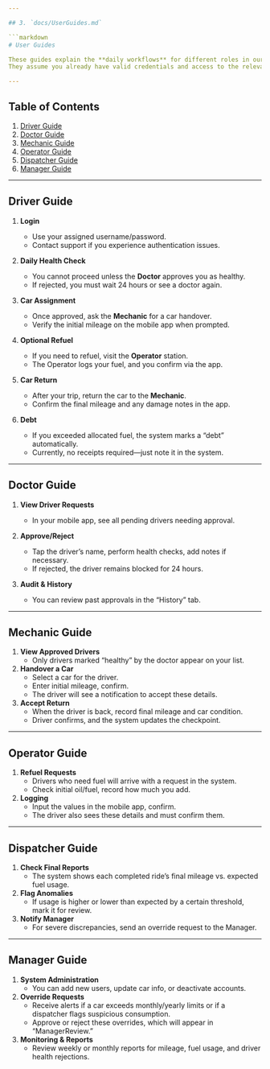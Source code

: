 ```yaml
---

## 3. `docs/UserGuides.md`

```markdown
# User Guides

These guides explain the **daily workflows** for different roles in our Government Vehicle Management System. 
They assume you already have valid credentials and access to the relevant mobile or web app.

---
```


## Table of Contents

1. [Driver Guide](#driver-guide)
2. [Doctor Guide](#doctor-guide)
3. [Mechanic Guide](#mechanic-guide)
4. [Operator Guide](#operator-guide)
5. [Dispatcher Guide](#dispatcher-guide)
6. [Manager Guide](#manager-guide)

---

## Driver Guide

1. **Login**  
   - Use your assigned username/password.  
   - Contact support if you experience authentication issues.

2. **Daily Health Check**  
   - You cannot proceed unless the **Doctor** approves you as healthy.  
   - If rejected, you must wait 24 hours or see a doctor again.

3. **Car Assignment**  
   - Once approved, ask the **Mechanic** for a car handover.  
   - Verify the initial mileage on the mobile app when prompted.

4. **Optional Refuel**  
   - If you need to refuel, visit the **Operator** station.  
   - The Operator logs your fuel, and you confirm via the app.

5. **Car Return**  
   - After your trip, return the car to the **Mechanic**.  
   - Confirm the final mileage and any damage notes in the app.

6. **Debt**  
   - If you exceeded allocated fuel, the system marks a “debt” automatically.  
   - Currently, no receipts required—just note it in the system.

---

## Doctor Guide

1. **View Driver Requests**  
   - In your mobile app, see all pending drivers needing approval.

2. **Approve/Reject**  
   - Tap the driver’s name, perform health checks, add notes if necessary.  
   - If rejected, the driver remains blocked for 24 hours.

3. **Audit & History**  
   - You can review past approvals in the “History” tab.

---

## Mechanic Guide

1. **View Approved Drivers**  
   - Only drivers marked “healthy” by the doctor appear on your list.  
2. **Handover a Car**  
   - Select a car for the driver.  
   - Enter initial mileage, confirm.  
   - The driver will see a notification to accept these details.
3. **Accept Return**  
   - When the driver is back, record final mileage and car condition.  
   - Driver confirms, and the system updates the checkpoint.

---

## Operator Guide

1. **Refuel Requests**  
   - Drivers who need fuel will arrive with a request in the system.  
   - Check initial oil/fuel, record how much you add.
2. **Logging**  
   - Input the values in the mobile app, confirm.  
   - The driver also sees these details and must confirm them.

---

## Dispatcher Guide

1. **Check Final Reports**  
   - The system shows each completed ride’s final mileage vs. expected fuel usage.  
2. **Flag Anomalies**  
   - If usage is higher or lower than expected by a certain threshold, mark it for review.  
3. **Notify Manager**  
   - For severe discrepancies, send an override request to the Manager.

---

## Manager Guide

1. **System Administration**  
   - You can add new users, update car info, or deactivate accounts.  
2. **Override Requests**  
   - Receive alerts if a car exceeds monthly/yearly limits or if a dispatcher flags suspicious consumption.  
   - Approve or reject these overrides, which will appear in “ManagerReview.”
3. **Monitoring & Reports**  
   - Review weekly or monthly reports for mileage, fuel usage, and driver health rejections.

